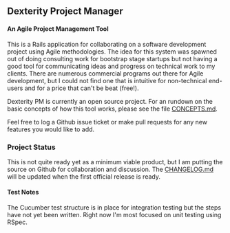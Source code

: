 ## Dexterity Project Manager
#### An Agile Project Management Tool

This is a Rails application for collaborating on a software development project using Agile methodologies. The idea
for this system was spawned out of doing consulting work for bootstrap stage startups but not having a good tool for
communicating ideas and progress on technical work to my clients. There are numerous commercial programs out there
for Agile development, but I could not find one that is intuitive for non-technical end-users and for a price that
can't be beat (free!).

Dexterity PM is currently an open source project. For an rundown on the basic concepts of how this tool works, please
see the file [CONCEPTS.md](CONCEPTS.md).

Feel free to log a Github issue ticket or make pull requests for any new features you would like to add.

### Project Status

This is not quite ready yet as a minimum viable product, but I am putting the source on Github for collaboration
and discussion. The [CHANGELOG.md](CHANGELOG.md) will be updated when the first official release is ready.


#### Test Notes

The Cucumber test structure is in place for integration testing but the steps have not yet been written. Right now
I'm most focused on unit testing using RSpec.
